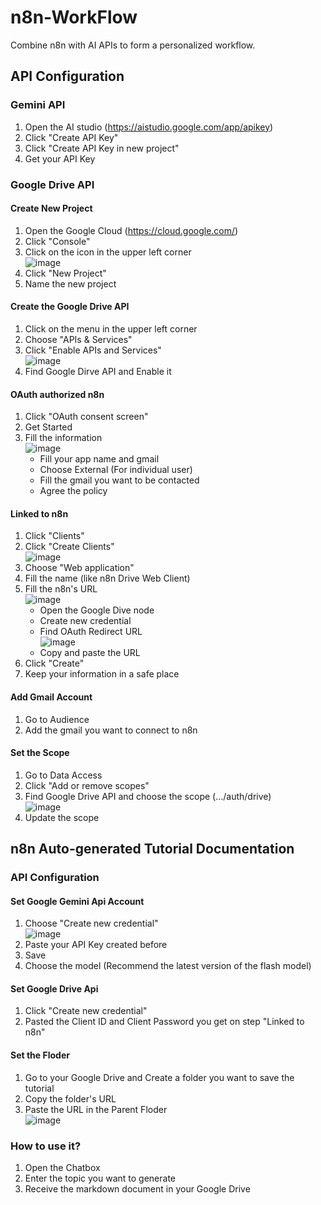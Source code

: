 # n8n-WorkFlow
Combine n8n with AI APIs to form a personalized workflow.

## API Configuration
### Gemini API
1. Open the AI studio (https://aistudio.google.com/app/apikey)
2. Click "Create API Key"
3. Click "Create API Key in new project"
4. Get your API Key

### Google Drive API
#### Create New Project
1. Open the Google Cloud (https://cloud.google.com/)
2. Click "Console"
3. Click on the icon in the upper left corner<br>![image](https://github.com/user-attachments/assets/0920c20f-fe2c-4d97-9937-e748cbf7eff8)
4. Click "New Project"
5. Name the new project

#### Create the Google Drive API
1. Click on the menu in the upper left corner
2. Choose "APIs & Services"
3. Click "Enable APIs and Services"<br>![image](https://github.com/user-attachments/assets/0c33f41d-641b-48b9-b45c-ffcac75bab30)
4. Find Google Dirve API and Enable it

#### OAuth authorized n8n
1. Click "OAuth consent screen"
2. Get Started
3. Fill the information<br>![image](https://github.com/user-attachments/assets/89634734-dad1-4cba-afcd-6597e8099d92)
   - Fill your app name and gmail
   - Choose External (For individual user)
   - Fill the gmail you want to be contacted
   - Agree the policy

 #### Linked to n8n
 1. Click "Clients"
 2. Click "Create Clients"<br>![image](https://github.com/user-attachments/assets/feecfcf7-e1a6-4ad1-827c-300ff3523c2a)
 3. Choose "Web application"
 4. Fill the name (like n8n Drive Web Client)
 5. Fill the n8n's URL <br>![image](https://github.com/user-attachments/assets/a662d045-2119-4882-a9e7-729a022c4e42)
      - Open the Google Dive node
      - Create new credential
      - Find OAuth Redirect URL<br>![image](https://github.com/user-attachments/assets/1b872ef8-61ca-4a24-92c8-a36e46c40326)
      - Copy and paste the URL
 6. Click "Create"
 7. Keep your information in a safe place

#### Add Gmail Account
 1. Go to Audience
 2. Add the gmail you want to connect to n8n

#### Set the Scope
1. Go to Data Access
2. Click "Add or remove scopes"
3. Find Google Drive API and choose the scope (.../auth/drive)<br>![image](https://github.com/user-attachments/assets/8804d77b-a342-4db0-a436-c4cdb91105c5)
4. Update the scope

## n8n Auto-generated Tutorial Documentation
### API Configuration
#### Set Google Gemini Api Account
1. Choose "Create new credential"<br>![image](https://github.com/user-attachments/assets/307c4a02-4f23-446b-a668-70e9af1af331)
2. Paste your API Key created before
3. Save
4. Choose the model (Recommend the latest version of the flash model)

#### Set Google Drive Api
1. Click "Create new credential"
2. Pasted the Client ID and Client Password you get on step "Linked to n8n"

#### Set the Floder
1. Go to your Google Drive and Create a folder you want to save the tutorial
2. Copy the folder's URL
3. Paste the URL in the Parent Floder<br>![image](https://github.com/user-attachments/assets/ce93b28a-1dcd-42c0-9a75-59c1d1da72b0)

### How to use it?
1. Open the Chatbox
2. Enter the topic you want to generate
3. Receive the markdown document in your Google Drive
